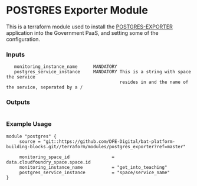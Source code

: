 # POSTGRES Exporter Module
This is a terraform module used to install the [POSTGRES-EXPORTER](https://github.com/prometheus-community/postgres_exporter)  application into the Government PaaS, and setting some of the configuration.


### Inputs
```monitoring_space_id           MANDATORY
   monitoring_instance_name      MANDATORY
   postgres_service_instance     MANDATORY This is a string with space the service 
                                           resides in and the name of the service, seperated by a / 
```

### Outputs
``` endpoint    URL of Postgres exporter endpoint, required by Prometheus
```

### Example Usage
```
module "postgres" {
     source = "git::https://github.com/DFE-Digital/bat-platform-building-blocks.git//terraform/modules/postgres_exporter?ref=master"

     monitoring_space_id                = data.cloudfoundry_space.space.id
     monitoring_instance_name           = "get_into_teaching"
     postgres_service_instance          = "space/service_name"
}
```

